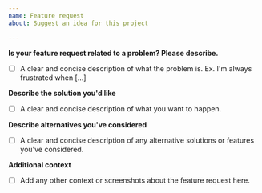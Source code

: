 ```yaml
---
name: Feature request
about: Suggest an idea for this project

---
```


**Is your feature request related to a problem? Please describe.**
- [ ] A clear and concise description of what the problem is. Ex. I'm always frustrated when [...]

**Describe the solution you'd like**
- [ ] A clear and concise description of what you want to happen.

**Describe alternatives you've considered**
- [ ] A clear and concise description of any alternative solutions or features you've considered.

**Additional context**
- [ ] Add any other context or screenshots about the feature request here.
